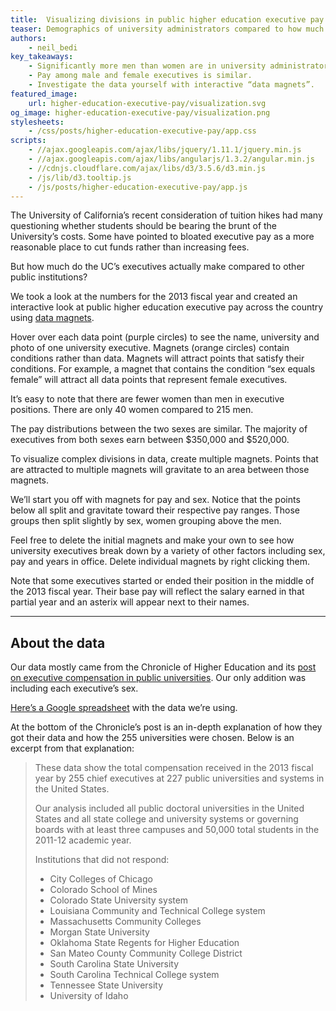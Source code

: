 ```yaml
---
title:  Visualizing divisions in public higher education executive pay
teaser: Demographics of university administrators compared to how much they make.
authors:
    - neil_bedi
key_takeaways:
    - Significantly more men than women are in university administrator roles.
    - Pay among male and female executives is similar.
    - Investigate the data yourself with interactive “data magnets”.
featured_image:
    url: higher-education-executive-pay/visualization.svg
og_image: higher-education-executive-pay/visualization.png
stylesheets:
    - /css/posts/higher-education-executive-pay/app.css
scripts:
    - //ajax.googleapis.com/ajax/libs/jquery/1.11.1/jquery.min.js
    - //ajax.googleapis.com/ajax/libs/angularjs/1.3.2/angular.min.js
    - //cdnjs.cloudflare.com/ajax/libs/d3/3.5.6/d3.min.js
    - /js/lib/d3.tooltip.js
    - /js/posts/higher-education-executive-pay/app.js
---
```


The University of California’s recent consideration of tuition hikes had many questioning whether students should be bearing the brunt of the University’s costs. Some have pointed to bloated executive pay as a more reasonable place to cut funds rather than increasing fees.

But how much do the UC’s executives actually make compared to other public institutions?

We took a look at the numbers for the 2013 fiscal year and created an interactive look at public higher education executive pay across the country using [data magnets](https://github.com/nbedi/magnets).

Hover over each data point (purple circles) to see the name, university and photo of one university executive. Magnets (orange circles) contain conditions rather than data. Magnets will attract points that satisfy their conditions. For example, a magnet that contains the condition “sex equals female” will attract all data points that represent female executives.

It’s easy to note that there are fewer women than men in executive positions. There are only 40 women compared to 215 men.

The pay distributions between the two sexes are similar. The majority of executives from both sexes earn between $350,000 and $520,000.

To visualize complex divisions in data, create multiple magnets. Points that are attracted to multiple magnets will gravitate to an area between those magnets.

We’ll start you off with magnets for pay and sex. Notice that the points below all split and gravitate toward their respective pay ranges. Those groups then split slightly by sex, women grouping above the men.

<div id="visualization">
    <div ng-app="magnet">
        <div ng-controller="MagnetController as magnet">
            <magnet data="magnet.data" initialmagnets="true" allowcreate="true" />
        </div>
    </div>
</div>

Feel free to delete the initial magnets and make your own to see how university executives break down by a variety of other factors including sex, pay and years in office. Delete individual magnets by right clicking them.

Note that some executives started or ended their position in the middle of the 2013 fiscal year. Their base pay will reflect the salary earned in that partial year and an asterix will appear next to their names.

---

## About the data

Our data mostly came from the Chronicle of Higher Education and its [post on executive compensation in public universities](https://chronicle.com/article/Executive-Compensation-at/146519/#id=table). Our only addition was including each executive’s sex.

[Here’s a Google spreadsheet](https://docs.google.com/spreadsheets/d/1R2JynUyYIyrl2EBEvBJpUZhc07obiABgWQHWjsgbtD8/edit?usp=sharing) with the data we’re using.

At the bottom of the Chronicle’s post is an in-depth explanation of how they got their data and how the 255 universities were chosen. Below is an excerpt from that explanation:

> These data show the total compensation received in the 2013 fiscal year by 255 chief executives at 227 public universities and systems in the United States.
>
> Our analysis included all public doctoral universities in the United States and all state college and university systems or governing boards with at least three campuses and 50,000 total students in the 2011-12 academic year.
>
> Institutions that did not respond:
>
> - City Colleges of Chicago
> - Colorado School of Mines
> - Colorado State University system
> - Louisiana Community and Technical College system
> - Massachusetts Community Colleges
> - Morgan State University
> - Oklahoma State Regents for Higher Education
> - San Mateo County Community College District
> - South Carolina State University
> - South Carolina Technical College system
> - Tennessee State University
> - University of Idaho

